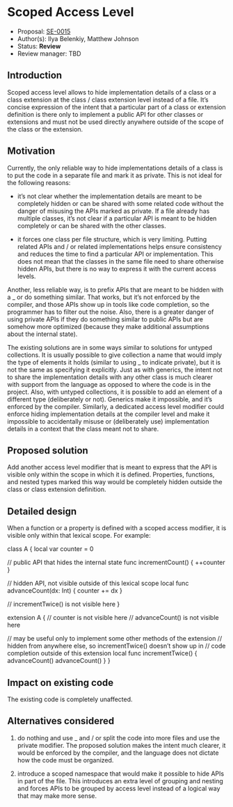 # Scoped Access Level

* Proposal: [SE-0015](https://github.com/apple/swift-evolution/blob/master/proposals/0015-scoped-access-level.md)
* Author(s): Ilya Belenkiy, Matthew Johnson
* Status: **Review**
* Review manager: TBD

## Introduction

Scoped access level allows to hide implementation details of a class or a class extension at the class / class extension level instead of a file. It’s concise expression of the intent that a particular part of a class or extension definition is there only to implement a public API for other classes or extensions and must not be used directly anywhere outside of the scope of the class or the extension.

## Motivation

Currently, the only reliable way to hide implementations details of a class is to put the code in a separate file and mark it as private. This is not ideal for the following reasons:

- it’s not clear whether the implementation details are meant to be completely hidden or can be shared with some related code without the danger of misusing the APIs marked as private. If a file already has multiple classes, it’s not clear if a particular API is meant to be hidden completely or can be shared with the other classes.

- it forces one class per file structure, which is very limiting. Putting related APIs and / or related implementations helps ensure consistency and reduces the time to find a particular API or implementation. This does not mean that the classes in the same file need to share otherwise hidden APIs, but there is no way to express it with the current access levels.

Another, less reliable way, is to prefix APIs that are meant to be hidden with a _ or do something similar. That works, but it’s not enforced by the compiler, and those APIs show up in tools like code completion, so the programmer has to filter out the noise. Also, there is a greater danger of using private APIs if they do something similar to public APIs but are somehow more optimized (because they make additional assumptions about the internal state).

The existing solutions are in some ways similar to solutions for untyped collections. It is usually possible to give collection a name that would imply the type of elements it holds (similar to using _ to indicate private), but it is not the same as specifying it explicitly. Just as with generics, the intent not to share the implementation details with any other class is much clearer with support from the language as opposed to where the code is in the project. Also, with untyped collections, it is possible to add an element of a different type (deliberately or not). Generics make it impossible, and it’s enforced by the compiler. Similarly, a dedicated access level modifier could enforce hiding implementation details at the compiler level and make it impossible to accidentally misuse or (deliberately use) implementation details in a context that the class meant not to share.

## Proposed solution

Add another access level modifier that is meant to express that the API is visible only within the scope in which it is defined. Properties, functions, and nested types marked this way would be completely hidden outside the class or class extension definition. 

## Detailed design

When a function or a property is defined with a scoped access modifier, it is visible only within that lexical scope. For example:

class A {
   local var counter = 0

   // public API that hides the internal state
   func incrementCount() { ++counter }

   // hidden API, not visible outside of this lexical scope
   local func advanceCount(dx: Int) { counter += dx }

   // incrementTwice() is not visible here
}

extension A {
   // counter is not visible here
   // advanceCount() is not visible here

   // may be useful only to implement some other methods of the extension
   // hidden from anywhere else, so incrementTwice() doesn’t show up in 
   // code completion outside of this extension
   local func incrementTwice() {
      advanceCount()
      advanceCount()
   }
}

## Impact on existing code

The existing code is completely unaffected.

## Alternatives considered

1) do nothing and use _ and / or split the code into more files and use the private modifier. The proposed solution makes the intent much clearer, it would be enforced by the compiler, and the language does not dictate how the code must be organized.

2) introduce a scoped namespace that would make it possible to hide APIs in part of the file. This introduces an extra level of grouping and nesting and forces APIs to be grouped by access level instead of a logical way that may make more sense.

